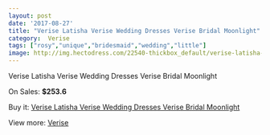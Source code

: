 ```yaml
---
layout: post
date: '2017-08-27'
title: "Verise Latisha Verise Wedding Dresses Verise Bridal Moonlight"
category:  Verise
tags: ["rosy","unique","bridesmaid","wedding","little"]
image: http://img.hectodress.com/22540-thickbox_default/verise-latisha-verise-wedding-dresses-verise-bridal-moonlight.jpg
---
```

Verise Latisha Verise Wedding Dresses Verise Bridal Moonlight

On Sales: **$253.6**
<a href="https://www.hectodress.com/-verise/10487-verise-latisha-verise-wedding-dresses-verise-bridal-moonlight.html"><amp-img layout="responsive" width="600" height="600" src="//img.hectodress.com/22540-thickbox_default/verise-latisha-verise-wedding-dresses-verise-bridal-moonlight.jpg" alt="Verise Latisha Verise Wedding Dresses Verise Bridal Moonlight 0" /></a>
<a href="https://www.hectodress.com/-verise/10487-verise-latisha-verise-wedding-dresses-verise-bridal-moonlight.html"><amp-img layout="responsive" width="600" height="600" src="//img.hectodress.com/22541-thickbox_default/verise-latisha-verise-wedding-dresses-verise-bridal-moonlight.jpg" alt="Verise Latisha Verise Wedding Dresses Verise Bridal Moonlight 1" /></a>

Buy it: [Verise Latisha Verise Wedding Dresses Verise Bridal Moonlight](https://www.hectodress.com/-verise/10487-verise-latisha-verise-wedding-dresses-verise-bridal-moonlight.html "Verise Latisha Verise Wedding Dresses Verise Bridal Moonlight")

View more: [ Verise](https://www.hectodress.com/170--verise " Verise")